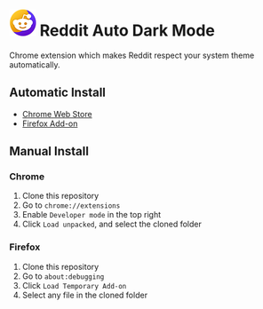 # ![Icon](icon48.png) Reddit Auto Dark Mode 
Chrome extension which makes Reddit respect your system theme automatically.

## Automatic Install
- [Chrome Web Store](https://chrome.google.com/webstore/detail/reddit-auto-dark-mode/ejbbhcpkjnloojhfihmbfgkcjiaoecdg?utm_source=chrome-ntp-icon)
- [Firefox Add-on](https://addons.mozilla.org/en-GB/firefox/addon/reddit-auto-dark-mode)

## Manual Install

### Chrome
1. Clone this repository
2. Go to `chrome://extensions`
3. Enable `Developer mode` in the top right
4. Click `Load unpacked`, and select the cloned folder

### Firefox
1. Clone this repository
2. Go to `about:debugging`
3. Click `Load Temporary Add-on`
4. Select any file in the cloned folder
